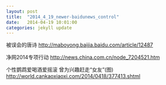 ```yaml
---
layout: post
title:  "2014_4_19_newer-baidunews_control"
date:   2014-04-19 10:01:00
categories: jekyll update
--- 
```


被误会的唐诗
http://maboyong.baijia.baidu.com/article/12487

净网2014专项行动
http://news.china.com.cn/node_7204521.htm

个性鹦鹉爱喝酒爱摇滚 曾为兴趣赶走“女友”(图)
http://world.cankaoxiaoxi.com/2014/0418/377413.shtml
